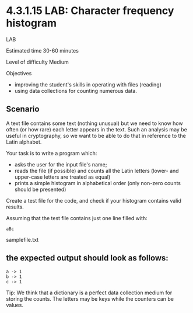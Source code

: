 # 4.3.1.15 LAB: Character frequency histogram

LAB

Estimated time
30-60 minutes

Level of difficulty
Medium

Objectives

- improving the student's skills in operating with files (reading)
- using data collections for counting numerous data.

## Scenario

A text file contains some text (nothing unusual) but we need to know how often (or how rare) each letter appears in the text. Such an analysis may be useful in cryptography, so we want to be able to do that in reference to the Latin alphabet.

Your task is to write a program which:

- asks the user for the input file's name;
- reads the file (if possible) and counts all the Latin letters (lower- and upper-case letters are treated as equal)
- prints a simple histogram in alphabetical order (only non-zero counts should be presented)

Create a test file for the code, and check if your histogram contains valid results.

Assuming that the test file contains just one line filled with:
```
aBc
```
samplefile.txt

## the expected output should look as follows:
```
a -> 1
b -> 1
c -> 1
```

Tip: We think that a dictionary is a perfect data collection medium for storing the counts. The letters may be keys while the counters can be values.
